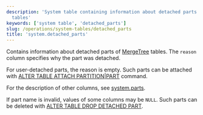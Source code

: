 ```yaml
---
description: 'System table containing information about detached parts of MergeTree
  tables'
keywords: ['system table', 'detached_parts']
slug: /operations/system-tables/detached_parts
title: 'system.detached_parts'
---
```


Contains information about detached parts of [MergeTree](../../engines/table-engines/mergetree-family/mergetree.md) tables. The `reason` column specifies why the part was detached.

For user-detached parts, the reason is empty. Such parts can be attached with [ALTER TABLE ATTACH PARTITION\|PART](/sql-reference/statements/alter/partition#attach-partitionpart) command.

For the description of other columns, see [system.parts](../../operations/system-tables/parts.md).

If part name is invalid, values of some columns may be `NULL`. Such parts can be deleted with [ALTER TABLE DROP DETACHED PART](/sql-reference/statements/alter/view).
